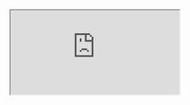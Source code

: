 <iframe src="https://youtube.com/embed/1imgku5I2Z4">
     
[Messy File](html/messy-ReadmissionRates.html)
    
[Final File](html/final-ReadmissionRates.html)